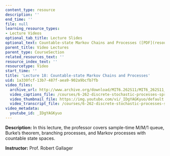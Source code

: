 ```yaml
---
content_type: resource
description: ''
end_time: ''
file: null
learning_resource_types:
- Lecture Videos
optional_tab_title: Lecture Slides
optional_text: Countable-state Markov Chains and Processes ([PDF](resources/mit6_262s11_lec18))
parent_title: Video Lectures
parent_type: CourseSection
related_resources_text: ''
resource_index_text: ''
resourcetype: Video
start_time: ''
title: 'Lecture 18: Countable-state Markov Chains and Processes'
uid: 1a330fcf-13b7-487f-aea9-902a9bcfb7fb
video_files:
  archive_url: http://www.archive.org/download/MIT6.262S11/MIT6_262S11_lec18_300k.mp4
  video_captions_file: /courses/6-262-discrete-stochastic-processes-spring-2011/0754d436444156d4bc83596b1c439cbf_IDgYAGKyuo.vtt
  video_thumbnail_file: https://img.youtube.com/vi/_IDgYAGKyuo/default.jpg
  video_transcript_file: /courses/6-262-discrete-stochastic-processes-spring-2011/668c47828cd5a2e5480d3a8766999f66_IDgYAGKyuo.pdf
video_metadata:
  youtube_id: _IDgYAGKyuo
---
```


**Description:** In this lecture, the professor covers sample-time M/M/1 queue, Burke’s theorem, branching processes, and Markov processes with countable state spaces.

**Instructor:** Prof. Robert Gallager
